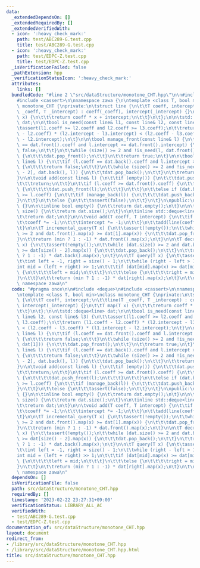 ```yaml
---
data:
  _extendedDependsOn: []
  _extendedRequiredBy: []
  _extendedVerifiedWith:
  - icon: ':heavy_check_mark:'
    path: test/ABC289-G.test.cpp
    title: test/ABC289-G.test.cpp
  - icon: ':heavy_check_mark:'
    path: test/EDPC-Z.test.cpp
    title: test/EDPC-Z.test.cpp
  _isVerificationFailed: false
  _pathExtension: hpp
  _verificationStatusIcon: ':heavy_check_mark:'
  attributes:
    links: []
  bundledCode: "#line 2 \"src/dataStructure/monotone_CHT.hpp\"\n\n#include <deque>\n\
    #include <cassert>\n\nnamespace zawa {\n\ntemplate <class T, bool min>\nclass\
    \ monotone_CHT {\nprivate:\n\tstruct line {\n\t\tT coeff, intercept;\n\t\tline(T\
    \ _coeff, T _intercept) : coeff(_coeff), intercept(_intercept) {}\n\t\tT map(T\
    \ x) {\n\t\t\treturn coeff * x + intercept;\n\t\t}\n\t};\n\n\tstd::deque<line>\
    \ dat;\n\n\tbool is_need(const line& l1, const line& l2, const line& l3) {\n\t\
    \tassert(l1.coeff >= l2.coeff and l2.coeff >= l3.coeff);\n\t\treturn (l1.coeff\
    \ - l2.coeff) * (l2.intercept - l3.intercept) < (l2.coeff - l3.coeff) * (l1.intercept\
    \ - l2.intercept);\n\t}\n\n\tbool manage_front(const line& l) {\n\t\tif (l.coeff\
    \ == dat.front().coeff and l.intercept >= dat.front().intercept) {\n\t\t\treturn\
    \ false;\n\t\t}\n\t\twhile (size() >= 2 and !is_need(l, dat.front(), dat[1]))\
    \ {\n\t\t\tdat.pop_front();\n\t\t}\n\t\treturn true;\n\t}\n\n\tbool manage_back(const\
    \ line& l) {\n\t\tif (l.coeff == dat.back().coeff and l.intercept >= dat.back().intercept)\
    \ {\n\t\t\treturn false;\n\t\t}\n\t\twhile (size() >= 2 and !is_need(dat[size()\
    \ - 2], dat.back(), l)) {\n\t\t\tdat.pop_back();\n\t\t}\n\t\treturn true;\n\t\
    }\n\n\tvoid add(const line& l) {\n\t\tif (empty()) {\n\t\t\tdat.push_back(l);\n\
    \t\t\treturn;\n\t\t}\n\t\tif (l.coeff >= dat.front().coeff) {\n\t\t\tif (manage_front(l))\
    \ {\n\t\t\t\tdat.push_front(l);\n\t\t\t}\n\t\t}\n\t\telse if (dat.back().coeff\
    \ >= l.coeff) {\n\t\t\tif (manage_back(l)) {\n\t\t\t\tdat.push_back(l);\n\t\t\t\
    }\n\t\t}\n\t\telse {\n\t\t\tassert(false);\n\t\t}\n\t}\n\npublic:\n\n\tmonotone_CHT()\
    \ {}\n\n\tinline bool empty() {\n\t\treturn dat.empty();\n\t}\n\n\tinline std::size_t\
    \ size() {\n\t\treturn dat.size();\n\t}\n\n\tinline std::deque<line> _dat() {\n\
    \t\treturn dat;\n\t}\n\n\tvoid add(T coeff, T intercept) {\n\t\tif (!min) {\n\t\
    \t\tcoeff *= -1;\n\t\t\tintercept *= -1;\n\t\t}\n\t\tadd(line(coeff, intercept));\n\
    \t}\n\n\tT incremental_query(T x) {\n\t\tassert(!empty());\n\t\twhile (dat.size()\
    \ >= 2 and dat.front().map(x) >= dat[1].map(x)) {\n\t\t\tdat.pop_front();\n\t\t\
    }\n\t\treturn (min ? 1 : -1) * dat.front().map(x);\n\t}\n\n\tT decremental_query(T\
    \ x) {\n\t\tassert(!empty());\n\t\twhile (dat.size() >= 2 and dat.back().map(x)\
    \ >= dat[size() - 2].map(x)) {\n\t\t\tdat.pop_back();\n\t\t}\n\t\treturn (min\
    \ ? 1 : -1) * dat.back().map(x);\n\t}\n\n\tT query(T x) {\n\t\tassert(!empty());\n\
    \t\tint left = -1, right = size() - 1;\n\t\twhile (right - left > 1) {\n\t\t\t\
    int mid = (left + right) >> 1;\n\t\t\tif (dat[mid].map(x) >= dat[mid + 1].map(x))\
    \ {\n\t\t\t\tleft = mid;\n\t\t\t}\n\t\t\telse {\n\t\t\t\tright = mid;\n\t\t\t\
    }\n\t\t}\n\t\treturn (min ? 1 : -1) * dat[right].map(x);\n\t}\n\t\n};\n\n} //\
    \ namespace zawa\n"
  code: "#pragma once\n\n#include <deque>\n#include <cassert>\n\nnamespace zawa {\n\
    \ntemplate <class T, bool min>\nclass monotone_CHT {\nprivate:\n\tstruct line\
    \ {\n\t\tT coeff, intercept;\n\t\tline(T _coeff, T _intercept) : coeff(_coeff),\
    \ intercept(_intercept) {}\n\t\tT map(T x) {\n\t\t\treturn coeff * x + intercept;\n\
    \t\t}\n\t};\n\n\tstd::deque<line> dat;\n\n\tbool is_need(const line& l1, const\
    \ line& l2, const line& l3) {\n\t\tassert(l1.coeff >= l2.coeff and l2.coeff >=\
    \ l3.coeff);\n\t\treturn (l1.coeff - l2.coeff) * (l2.intercept - l3.intercept)\
    \ < (l2.coeff - l3.coeff) * (l1.intercept - l2.intercept);\n\t}\n\n\tbool manage_front(const\
    \ line& l) {\n\t\tif (l.coeff == dat.front().coeff and l.intercept >= dat.front().intercept)\
    \ {\n\t\t\treturn false;\n\t\t}\n\t\twhile (size() >= 2 and !is_need(l, dat.front(),\
    \ dat[1])) {\n\t\t\tdat.pop_front();\n\t\t}\n\t\treturn true;\n\t}\n\n\tbool manage_back(const\
    \ line& l) {\n\t\tif (l.coeff == dat.back().coeff and l.intercept >= dat.back().intercept)\
    \ {\n\t\t\treturn false;\n\t\t}\n\t\twhile (size() >= 2 and !is_need(dat[size()\
    \ - 2], dat.back(), l)) {\n\t\t\tdat.pop_back();\n\t\t}\n\t\treturn true;\n\t\
    }\n\n\tvoid add(const line& l) {\n\t\tif (empty()) {\n\t\t\tdat.push_back(l);\n\
    \t\t\treturn;\n\t\t}\n\t\tif (l.coeff >= dat.front().coeff) {\n\t\t\tif (manage_front(l))\
    \ {\n\t\t\t\tdat.push_front(l);\n\t\t\t}\n\t\t}\n\t\telse if (dat.back().coeff\
    \ >= l.coeff) {\n\t\t\tif (manage_back(l)) {\n\t\t\t\tdat.push_back(l);\n\t\t\t\
    }\n\t\t}\n\t\telse {\n\t\t\tassert(false);\n\t\t}\n\t}\n\npublic:\n\n\tmonotone_CHT()\
    \ {}\n\n\tinline bool empty() {\n\t\treturn dat.empty();\n\t}\n\n\tinline std::size_t\
    \ size() {\n\t\treturn dat.size();\n\t}\n\n\tinline std::deque<line> _dat() {\n\
    \t\treturn dat;\n\t}\n\n\tvoid add(T coeff, T intercept) {\n\t\tif (!min) {\n\t\
    \t\tcoeff *= -1;\n\t\t\tintercept *= -1;\n\t\t}\n\t\tadd(line(coeff, intercept));\n\
    \t}\n\n\tT incremental_query(T x) {\n\t\tassert(!empty());\n\t\twhile (dat.size()\
    \ >= 2 and dat.front().map(x) >= dat[1].map(x)) {\n\t\t\tdat.pop_front();\n\t\t\
    }\n\t\treturn (min ? 1 : -1) * dat.front().map(x);\n\t}\n\n\tT decremental_query(T\
    \ x) {\n\t\tassert(!empty());\n\t\twhile (dat.size() >= 2 and dat.back().map(x)\
    \ >= dat[size() - 2].map(x)) {\n\t\t\tdat.pop_back();\n\t\t}\n\t\treturn (min\
    \ ? 1 : -1) * dat.back().map(x);\n\t}\n\n\tT query(T x) {\n\t\tassert(!empty());\n\
    \t\tint left = -1, right = size() - 1;\n\t\twhile (right - left > 1) {\n\t\t\t\
    int mid = (left + right) >> 1;\n\t\t\tif (dat[mid].map(x) >= dat[mid + 1].map(x))\
    \ {\n\t\t\t\tleft = mid;\n\t\t\t}\n\t\t\telse {\n\t\t\t\tright = mid;\n\t\t\t\
    }\n\t\t}\n\t\treturn (min ? 1 : -1) * dat[right].map(x);\n\t}\n\t\n};\n\n} //\
    \ namespace zawa\n"
  dependsOn: []
  isVerificationFile: false
  path: src/dataStructure/monotone_CHT.hpp
  requiredBy: []
  timestamp: '2023-02-22 23:27:31+09:00'
  verificationStatus: LIBRARY_ALL_AC
  verifiedWith:
  - test/ABC289-G.test.cpp
  - test/EDPC-Z.test.cpp
documentation_of: src/dataStructure/monotone_CHT.hpp
layout: document
redirect_from:
- /library/src/dataStructure/monotone_CHT.hpp
- /library/src/dataStructure/monotone_CHT.hpp.html
title: src/dataStructure/monotone_CHT.hpp
---
```

